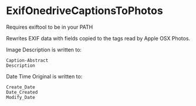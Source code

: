 # ExifOnedriveCaptionsToPhotos

Requires exiftool to be in your PATH


Rewrites EXIF data with fields copied to the tags read by Apple OSX Photos.


Image Description is written to:
    
    Caption-Abstract
    Description


Date Time Original is written to:
   
    Create_Date
    Date_Created
    Modify_Date
